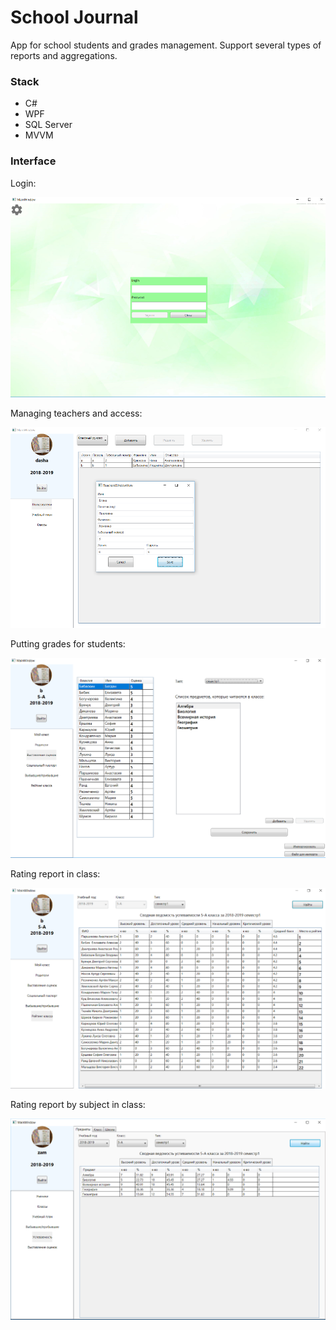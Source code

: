 # School Journal

App for school students and grades management. Support several types of reports and aggregations.


### Stack

 - C#
 - WPF
 - SQL Server 
 - MVVM


### Interface
Login:

<img src="readme/login.png" alt="login" width="600px">

Managing teachers and access:

<img src="readme/teachers.png" alt="teachers" width="600px">

Putting grades for students:

<img src="readme/grades.png" alt="grades" width="600px">

Rating report in class:

<img src="readme/reports1.png" alt="reports1" width="600px">

Rating report by subject in class:

<img src="readme/reports2.png" alt="reports2" width="600px">
